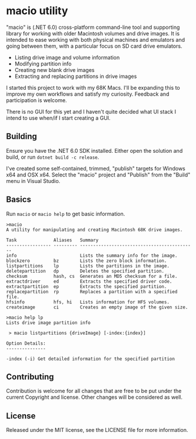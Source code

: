 # macio utility #

"macio" is (.NET 6.0) cross-platform command-line tool and supporting library for working with older Macintosh volumes and drive images.
It is intended to ease working with both physical machines and emulators and going between them, with a particular
focus on SD card drive emulators.

- Listing drive image and volume information
- Modifying partition info
- Creating new blank drive images
- Extracting and replacing partitions in drive images

I started this project to work with my 68K Macs. I'll be expanding this to improve my own workflows and satisfy my
curiosity. Feedback and participation is welcome.

There is no GUI for this yet and I haven't quite decided what UI stack I intend to use when/if I start creating a GUI.

## Building ##
Ensure you have the .NET 6.0 SDK installed. Either open the solution and build, or run `dotnet build -c release`.

I've created some self-contained, trimmed, "publish" targets for Windows x64 and OSX x64. Select the "macio" project
and "Publish" from the "Build" menu in Visual Studio.

## Basics ##

Run `macio` or `macio help` to get basic information.

```
>macio
A utility for manipulating and creating Macintosh 68K drive images.

Task              Aliases   Summary
----------------- --------- --------------------------------------------
info                        Lists the summary info for the image.
blockzero         bz        Lists the zero block information.
listpartitions    lp        Lists the partitions in the image.
deletepartition   dp        Deletes the specified partition.
checksum          hash, cs  Generates an MD5 checksum for a file.
extractdriver     ed        Extracts the specified driver code.
extractpartition  ep        Extracts the specified partition.
replacepartition  rp        Replaces a partition with a specified file.
hfsinfo           hfs, hi   Lists information for HFS volumes.
createimage       ci        Creates an empty image of the given size.

>macio help lp
Lists drive image partition info

 > macio listpartitions {driveImage} [-index:{index}]

Option Details:
---------------

-index (-i) Get detailed information for the specified partition
```

## Contributing ##
Contribution is welcome for all changes that are free to be put under the current Copyright and license. Other changes will be considered as well.
## License ##
Released under the MIT license, see the LICENSE file for more information.